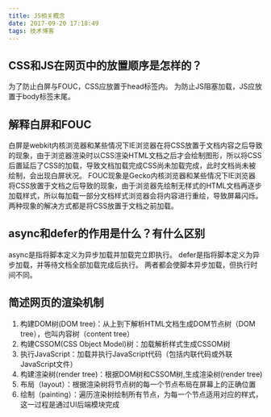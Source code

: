 ```yaml
---
title: JS相关概念
date: 2017-09-20 17:18:49
tags: 技术博客
---
```

## CSS和JS在网页中的放置顺序是怎样的？
为了防止白屏与FOUC，CSS应放置于head标签内。
为防止JS阻塞加载，JS应放置于body标签末尾。

## 解释白屏和FOUC
白屏是webkit内核浏览器和某些情况下IE浏览器在将CSS放置于文档内容之后导致的现象，由于浏览器渲染时以CSS渲染HTML文档之后才会绘制图形，所以将CSS后置延后了CSS的加载，导致文档加载完成CSS尚未加载完成，此时文档尚未被绘制，会出现白屏状况。
FOUC现象是Gecko内核浏览器和某些情况下IE浏览器将CSS放置于文档之后导致的现象，由于浏览器先绘制无样式的HTML文档再逐步加载样式，所以每加载一部分文档样式浏览器会将内容进行重绘，导致屏幕闪烁。
两种现象的解决方式都是将CSS放置于文档之前加载。

## async和defer的作用是什么？有什么区别
async是指将脚本定义为异步加载并加载完立即执行。
defer是指将脚本定义为异步加载，并等待文档全部加载完成后执行。
两者都会使脚本异步加载，但执行时间不同。

## 简述网页的渲染机制
1. 构建DOM树(DOM tree)：从上到下解析HTML文档生成DOM节点树（DOM tree），也叫内容树（content tree）
2. 构建CSSOM(CSS Object Model)树：加载解析样式生成CSSOM树
3. 执行JavaScript：加载并执行JavaScript代码（包括内联代码或外联JavaScript文件）
4. 构建渲染树(render tree)：根据DOM树和CSSOM树,生成渲染树(render tree)
5. 布局（layout）：根据渲染树将节点树的每一个节点布局在屏幕上的正确位置
6. 绘制（painting）：遍历渲染树绘制所有节点，为每一个节点适用对应的样式，这一过程是通过UI后端模块完成

 